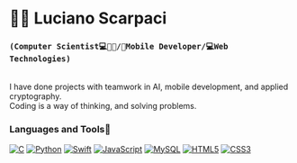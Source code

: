 # 🧔🏻 Luciano Scarpaci

### **`(Computer Scientist💻🧔🏻/📲Mobile Developer/💻Web Technologies)`**
\
I have done projects with teamwork in AI, mobile development, and applied cryptography.
\
Coding is a way of thinking, and solving problems.
### Languages and Tools📠
[![C][1]][1]
[![Python][2]][2]
[![Swift][3]][3]
[![JavaScript][4]][4]
[![MySQL][5]][5]
[![HTML5][6]][6]
[![CSS3][7]][7]




[1]: https://custom-icon-badges.demolab.com/badge/-C/C++-blue?style=for-the-badge&logoColor=white&logo=c
[2]: https://custom-icon-badges.demolab.com/badge/-Python-FEFE64?style=for-the-badge&logoColor=blue&logo=Python
[3]: https://custom-icon-badges.demolab.com/badge/-Swift-orange?style=for-the-badge&logoColor=white&logo=Swift
[4]: https://custom-icon-badges.demolab.com/badge/-JavaScript-FEFE64?style=for-the-badge&logoColor=black&logo=JavaScript
[5]: https://custom-icon-badges.demolab.com/badge/-MySQL-00FFFF?style=for-the-badge&logoColor=black&logo=MySQL
[6]: https://custom-icon-badges.demolab.com/badge/-HTML-orange?style=for-the-badge&logoColor=black&logo=HTML5
[7]: https://custom-icon-badges.demolab.com/badge/-CSS-blue?style=for-the-badge&logoColor=black&logo=CSS3

